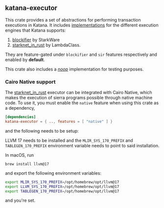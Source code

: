 ## katana-executor

This crate provides a set of abstractions for performing transaction executions in Katana. It includes [implementations](./src/implementation/) for the different execution engines that Katana supports:

1. [blockifier](https://github.com/dojoengine/blockifier) by StarkWare
2. [starknet_in_rust](https://github.com/dojoengine/starknet_in_rust) by LambdaClass. 

They are feature-gated under `blockifier` and `sir` features respectively and  enabled by **default**.

This crate also includes a [*noop*](./src/implementation/noop.rs) implementation for testing purposes.

### Cairo Native support

The [starknet_in_rust](./src/implementation/sir/) executor can be integrated with Cairo Native, which makes the execution of sierra programs possible through native machine code. To use it, you must enable the `native` feature when using this crate as a dependency,

```toml
[dependencies]
katana-executor = { .., features = [ "native" ] }
```

and the following needs to be setup:

LLVM 17 needs to be installed and the `MLIR_SYS_170_PREFIX` and `TABLEGEN_170_PREFIX` environment variable needs to point to said installation. 

In macOS, run

```console
brew install llvm@17
```

and export the following environment variables:

```bash
export MLIR_SYS_170_PREFIX=/opt/homebrew/opt/llvm@17
export LLVM_SYS_170_PREFIX=/opt/homebrew/opt/llvm@17
export TABLEGEN_170_PREFIX=/opt/homebrew/opt/llvm@17
```

and you're set.


